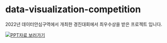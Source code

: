 # data-visualization-competition

2022년 데이터안심구역에서 개최한 경진대회에서 최우수상을 받은 프로젝트 입니다. 

[![PPT자료 보러가기](https://user-images.githubusercontent.com/70292353/212494237-fbb244df-f983-4dd4-8bc7-86f194b67349.png "PPT자료 보러가기")](https://docs.google.com/presentation/d/1szYs3gKlj7cUSTs6BMAw3a6tJ-mKn4gJ/edit?usp=sharing&ouid=115357931806030198548&rtpof=true&sd=true)<br/>

